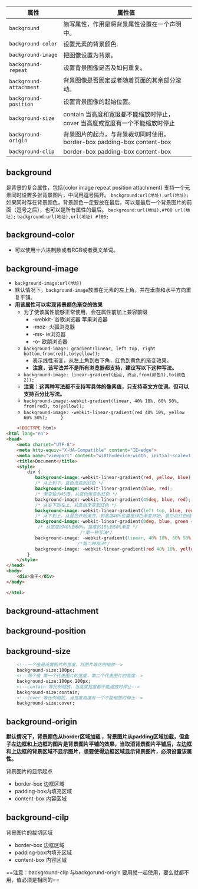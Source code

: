 | 属性                    | 属性值                                                                        |
| ----------------------- | ----------------------------------------------------------------------------- |
| `background`            | 简写属性，作用是将背景属性设置在一个声明中。                                      |
| `background-color`      | 设置元素的背景颜色.                                                      |
| `background-image`      | 把图像设置为背景。                                                                    |
| `background-repeat`     | 设置背景图像是否及如何重复。                                    |
| `background-attachment` | 背景图像是否固定或者随着页面的其余部分滚动。                                                            |
| `background-position`   | 设置背景图像的起始位置。                                         |
| `background-size`       | contain 当高度和宽度都不能缩放时停止， cover 当高度或宽度有一个不能缩放时停止 |
| `background-origin`     | 背景图片的起点，与背景裁切同时使用，border-box padding-box content-box        | 
| `background-clip`       | border-box padding-box content-box                                            |

## background
是背景的复合属性，包括{color image repeat position attachment} 
支持一个元素同时设置多张背景图片，中间用逗号隔开。
`background:url(地址),url(地址);`
如果同时存在背景颜色，背景颜色一定要放在最后，可以是最后一个背景图片的前面（逗号之后），也可以是所有属性的最后。
`background:url(地址),#f00 url(地址);`
`background:url(地址),url(地址) #f00;`

## background-color
- 可以使用十六进制数或者RGB或者英文单词。


## background-image
- `background-image:url(地址)`
- 默认情况下，`background-image`放置在元素的左上角，并在垂直和水平方向重复平铺。
- **用该属性可以实现背景颜色渐变的效果**
	- 为了使该属性能够正常使用，会在属性前加上兼容前缀
		- -webkit-  谷歌浏览器 苹果浏览器
		- -moz-   火狐浏览器
		- -ms-  ie浏览器
		- -o-   欧朋浏览器
	- `background-image: gradient(linear, left top, right bottom,from(red),to(yellow));`
		- 表示线性渐变，从左上角到右下角，红色到黄色的渐变效果。
		- **注意，该写法并不是所有浏览器都支持，建议写以下这种写法。**
	- `background-image: linear-gradient(起点, 终点,from(颜色1),to(颜色2));`
	- **注意：这两种写法都不支持写具体的像素值，只支持英文方位词。但可以支持百分比写法。**
	- `background-image:-webkit-gradient(linear, 40% 10%, 60% 50%, from(red), to(yellow));`
	- `background-image: -webkit-linear-gradient(red 40% 10%, yellow 60% 50%);
	    }`
```html
	<!DOCTYPE html>
<html lang="en">
<head>
    <meta charset="UTF-8">
    <meta http-equiv="X-UA-Compatible" content="IE=edge">
    <meta name="viewport" content="width=device-width, initial-scale=1.0">
    <title>Document</title>
    <style>
	    div {
		   background-image:-webkit-linear-gradient(red, yellow, blue);
		   /* 从上到下，蓝色渐变到红色 */ 
		   background-image:-webkit-linear-gradient(blue, red); 
		   /* 渐变轴为45度，从蓝色渐变到红色 */ 
		   background-image:-webkit-linear-gradient(45deg, blue, red);
		   /* 从右下到左上、从蓝色渐变到红色 */ 
		   background-image:-webkit-linear-gradient(left top, blue, red); 
		   /* 从下到上，从蓝色开始渐变、到高度40%位置是绿色渐变开始、最后以红色结束 */ 
		   background-image:-webkit-linear-gradient(0deg, blue, green 40%, red);
		    /* 从宽度的40%到60%，高度的10%到50%渐变 */
						    /*第一种写法*/
           background-image: -webkit-gradient(linear, 40% 10%, 60% 50%, from(red), to(yellow));
				           /*第二种写法*/
           background-image: -webkit-linear-gradient(red 40% 10%, yellow 60% 50%);
	    }
    </style>
</head>
<body>
	<div>盒子</div>
</body>

</html>
```

## background-attachment

## background-position

## background-size
```html
	<!--一个值是设置图片的宽度，将图片等比例缩放-->
	background-size:100px;
	<!--两个值 第一个代表图片的宽度，第二个代表图片的高度-->
	background-size:100px 200px;
	<!--contain 等比例缩放，当高度宽度都不能缩放时停止-->
	background-size:contain;
	<!--cover 等比例缩放，当宽度高度有一个不能缩放时停止-->
	background-size:cover;
```

## background-origin
**默认情况下，背景颜色从border区域加载 ，背景图片从padding区域加载，但盒子左边框和上边框的图片是背景图片平铺的效果，当取消背景图片平铺后，左边框和上边框的背景区域不显示图片，想要使得边框区域显示背景图片，必须设置该属性。**

背景图片的显示起点
 - border-box 边框区域
 - padding-box内填充区域
 - content-box 内容区域
 
## background-cilp
背景图片的裁切区域
 - border-box 边框区域
 - padding-box内填充区域
 - content-box 内容区域


==注意：background-clip 与backgorund-origin 要用就一起使用，要么就都不用，值必须是相同的==


